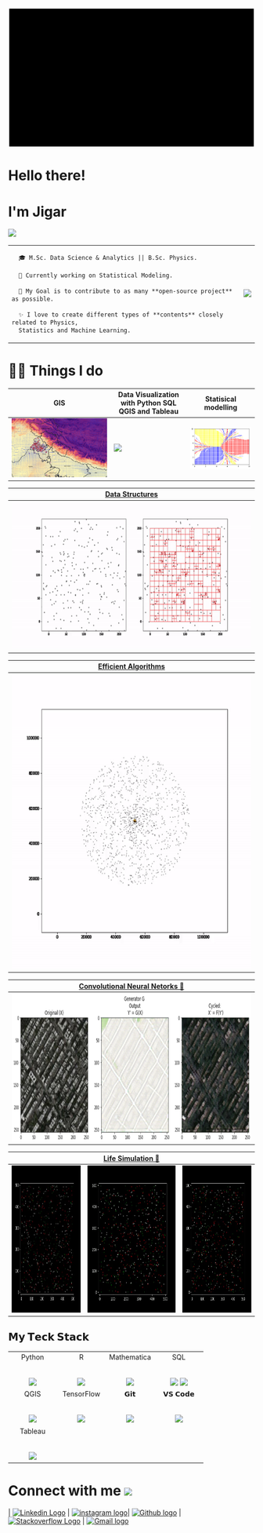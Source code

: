 
<p align="center">
  <img src="./gifs/astrojigs_intro.gif" alt="Astrojigs intro" width="500"/>
</p>

# Hello there!
# I'm Jigar
<img src="https://github.com/TheDudeThatCode/TheDudeThatCode/blob/master/Assets/Hi.gif" width="29px">


<table>
  <tr>
    <td valign="center">
    
      🎓 M.Sc. Data Science & Analytics || B.Sc. Physics.
      
      🌱 Currently working on Statistical Modeling.
      
      🎯 My Goal is to contribute to as many **open-source project** as possible.
      
      ✨ I love to create different types of **contents** closely related to Physics, 
      Statistics and Machine Learning.
<td >
      <img src="https://media.tenor.com/iTtJ7nAqpIcAAAAC/stray-coding.gif" width="190px">
    </td>
    
  </tr>
  </table>

<p align="center">
  <h1> 🧑‍💻 Things I do </h1>
</p>

|GIS|Data Visualization with Python SQL QGIS and Tableau|Statisical modelling|
|--|--|--|
|![](https://github.com/Astrojigs/Delhi-air-pollution-reasons/blob/main/Photos/terrain%20with%20wind%20data%20in%20Novemeber.png)|![](https://user-images.githubusercontent.com/63223240/137791129-57aa84d9-69a7-480e-883f-1909c7b7dc14.png)|![](https://github.com/Astrojigs/Chaos-Pattern-and-Physics/raw/main/100.png)|


| [Data Structures](https://github.com/Astrojigs/Orbital-simulations)|
|--|
|<img src = "https://github.com/Astrojigs/Orbital-simulations/blob/main/Outputs/GIF/Barnes_hut_dual_gif.gif" height=302px>|

|[Efficient Algorithms](https://github.com/Astrojigs/Orbital-simulations)|
|--|
|<img src = "https://github.com/Astrojigs/Orbital-simulations/blob/main/Outputs/GIF/galaxy_sim_barnes_hut.gif" height=602px>|

| [Convolutional Neural Netorks 🤖](https://github.com/Astrojigs/Aerial-images-to-maps) |
|--|
|[<img src="https://github.com/Astrojigs/Aerial-images-to-maps/blob/main/Images/example%20images/cycgan_256op.png" height=302px>](https://github.com/Astrojigs/Aerial-images-to-maps)|

||[Life Simulation 🌱](https://github.com/Astrojigs/Life-Simulation)||
|---|---|---|
|[<img src="https://github.com/Astrojigs/Life-Simulation/blob/main/Outputs/demo2_gif.gif" height=300 width=300>](https://github.com/Astrojigs/Life-Simulation/blob/main/Outputs/demo2_gif.gif)|[<img src="https://github.com/Astrojigs/Life-Simulation/blob/main/Outputs/demo3_gif.gif" height=300 width=300>](https://github.com/Astrojigs/Life-Simulation/blob/main/Outputs/demo3_gif.gif)|[<img src="https://github.com/Astrojigs/Life-Simulation/blob/main/Outputs/demo4_gif.gif" height=300 width=300>](https://github.com/Astrojigs/Life-Simulation/blob/main/Outputs/demo4_gif.gif)|


## 𝗠𝘆 𝗧𝗲𝗰𝗸 𝗦𝘁𝗮𝗰𝗸

<table>
  <tbody>
    <tr valign="top">
      <td width="25%" align="center">
        <span>Python</span><br><br><br>
        <img height="64px" src="https://abrudz.github.io/logos/Python.svg">
      </td>
      <td width="25%" align="center">
        <span>R</span><br><br><br>
        <img height="64px" src="https://abrudz.github.io/logos/R.svg">
      </td>
      <td width="25%" align="center">
        <span>Mathematica</span><br><br><br>
        <img height="64px" src="https://upload.wikimedia.org/wikipedia/commons/thumb/2/20/Mathematica_Logo.svg/190px-Mathematica_Logo.svg.png">
      </td>
      <td width="25%" align="center">
        <span>SQL</span><br><br><br>
        <img height="64px" src="https://cdn.iconscout.com/icon/free/png-128/postgresql-11-1175122.png">
        <img height="64px" src="https://www.vectorlogo.zone/logos/mysql/mysql-ar21.svg">
      </td>
    </tr>
    <tr valign="top">
      <td width="25%" align="center">
        <span>QGIS</span><br><br><br>
        <img height="64px" src="https://www.vectorlogo.zone/logos/qgis/qgis-ar21.svg">
      </td>
      <td width="25%" align="center">
        <span>TensorFlow</span><br><br><br>
        <img height="64px" src="https://www.vectorlogo.zone/logos/tensorflow/tensorflow-ar21.svg">
      </td>
      <td width="25%" align="center">
        <span>𝗚𝗶𝘁</span><br><br><br>
        <img height="64px" src="https://cdn.svgporn.com/logos/git-icon.svg">
      </td>
      <td width="25%" align="center">
        <span>𝗩𝗦 𝗖𝗼𝗱𝗲</span><br><br><br>
        <img height="64px" src="https://cdn.svgporn.com/logos/visual-studio-code.svg">
      </td>
    </tr>
    <tr valign="top">
      <td width="25%" align="center">
        <span>Tableau</span><br><br><br>
        <img height="64px" src="https://vectorwiki.com/images/Tb8i6__tableau-logo.svg">
      </td>
    </tr>
  </tbody>
</table>

# Connect with me [<img src="https://github.com/TheDudeThatCode/TheDudeThatCode/blob/master/Assets/Handshake.gif" height="32px">](mailto:astrojigs24@gmail.com)



| [<img src="https://github.com/TheDudeThatCode/TheDudeThatCode/blob/master/Assets/Linkedin.svg" alt="Linkedin Logo" width="32">](https://www.linkedin.com/in/astrojigs/) | [<img src="https://github.com/TheDudeThatCode/TheDudeThatCode/blob/master/Assets/Instagram.svg" alt="instagram logo" width="32">](https://www.instagram.com/astrojigs24/)| [<img src="https://cdn.svgporn.com/logos/github-icon.svg" alt="Github logo" width="34">](https://github.com/Astrojigs) | [<img src="https://cdn.svgporn.com/logos/stackoverflow-icon.svg" alt="Stackoverflow Logo" width="28">](https://stackoverflow.com/users/13140685/jigar) | [<img src="https://github.com/TheDudeThatCode/TheDudeThatCode/blob/master/Assets/Gmail.svg" alt="Gmail logo" height="32">](mailto:astrojigs24@gmail.com)

<!---
Astrojigs/Astrojigs is a ✨ special ✨ repository because its `README.md` (this file) appears on your GitHub profile.
You can click the Preview link to take a look at your changes.
--->

